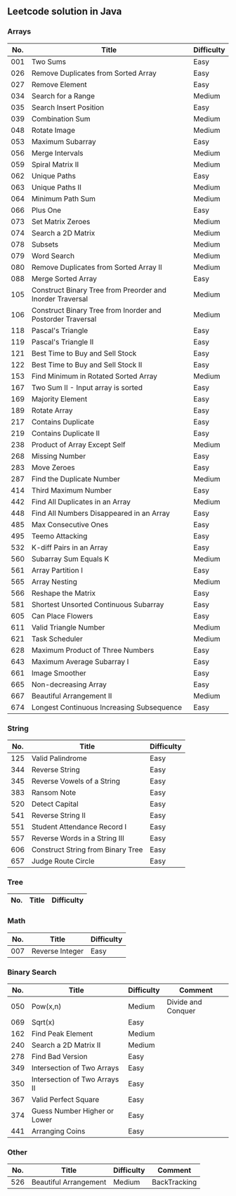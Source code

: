 ## Leetcode solution in Java  
### Arrays  
No.|Title|Difficulty  
---|-----|----------  
001|Two Sums|Easy  
026|Remove Duplicates from Sorted Array|Easy  
027|Remove Element|Easy  
034|Search for a Range|Medium  
035|Search Insert Position|Easy  
039|Combination Sum|Medium  
048|Rotate Image|Medium  
053|Maximum Subarray|Easy  
056|Merge Intervals|Medium  
059|Spiral Matrix II|Medium  
062|Unique Paths|Easy  
063|Unique Paths II|Medium  
064|Minimum Path Sum|Medium  
066|Plus One|Easy  
073|Set Matrix Zeroes|Medium  
074|Search a 2D Matrix|Medium  
078|Subsets|Medium  
079|Word Search|Medium  
080|Remove Duplicates from Sorted Array II|Medium  
088|Merge Sorted Array|Easy  
105|Construct Binary Tree from Preorder and Inorder Traversal|Medium  
106|Construct Binary Tree from Inorder and Postorder Traversal|Medium  
118|Pascal's Triangle|Easy  
119|Pascal's Triangle II|Easy  
121|Best Time to Buy and Sell Stock|Easy  
122|Best Time to Buy and Sell Stock II|Easy  
153|Find Minimum in Rotated Sorted Array|Medium  
167|Two Sum II - Input array is sorted|Easy  
169|Majority Element|Easy  
189|Rotate Array|Easy  
217|Contains Duplicate|Easy  
219|Contains Duplicate II|Easy  
238|Product of Array Except Self|Medium  
268|Missing Number|Easy  
283|Move Zeroes|Easy  
287|Find the Duplicate Number|Medium  
414|Third Maximum Number|Easy  
442|Find All Duplicates in an Array|Medium  
448|Find All Numbers Disappeared in an Array|Easy  
485|Max Consecutive Ones|Easy  
495|Teemo Attacking|Easy  
532|K-diff Pairs in an Array|Easy  
560|Subarray Sum Equals K|Medium  
561|Array Partition I|Easy  
565|Array Nesting|Medium  
566|Reshape the Matrix|Easy  
581|Shortest Unsorted Continuous Subarray|Easy  
605|Can Place Flowers|Easy  
611|Valid Triangle Number|Medium  
621|Task Scheduler|Medium  
628|Maximum Product of Three Numbers|Easy  
643|Maximum Average Subarray I|Easy  
661|Image Smoother|Easy  
665|Non-decreasing Array|Easy  
667|Beautiful Arrangement II|Medium  
674|Longest Continuous Increasing Subsequence|Easy
### String  
No.|Title|Difficulty  
---|-----|----------  
125|Valid Palindrome|Easy  
344|Reverse String|Easy  
345|Reverse Vowels of a String|Easy
383|Ransom Note|Easy  
520|Detect Capital|Easy  
541|Reverse String II|Easy  
551|Student Attendance Record I|Easy  
557|Reverse Words in a String III|Easy  
606|Construct String from Binary Tree|Easy  
657|Judge Route Circle|Easy  
### Tree  
No.|Title|Difficulty  
---|-----|----------  
### Math
No.|Title|Difficulty  
---|-----|----------  
007|Reverse Integer|Easy  
### Binary Search
No.|Title|Difficulty|Comment  
---|-----|----------|-------  
050|Pow(x,n)|Medium|Divide and Conquer  
069|Sqrt(x)|Easy  
162|Find Peak Element|Medium  
240|Search a 2D Matrix II|Medium  
278|Find Bad Version|Easy  
349|Intersection of Two Arrays|Easy  
350|Intersection of Two Arrays II|Easy  
367|Valid Perfect Square|Easy  
374|Guess Number Higher or Lower|Easy  
441|Arranging Coins|Easy  
### Other  
No.|Title|Difficulty|Comment  
---|-----|----------|-------  
526|Beautiful Arrangement|Medium|BackTracking  
